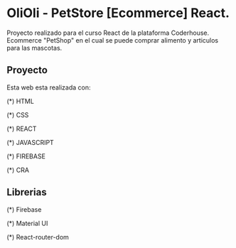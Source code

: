 # OliOli - PetStore [Ecommerce] React.

Proyecto realizado para el curso React de la plataforma Coderhouse.
Ecommerce "PetShop" en el cual se puede comprar alimento y articulos para las mascotas.

## Proyecto

Esta web esta realizada con:

(*) HTML

(*) CSS

(*) REACT

(*) JAVASCRIPT

(*) FIREBASE

(*) CRA

## Librerias

(*) Firebase

(*) Material UI

(*) React-router-dom

